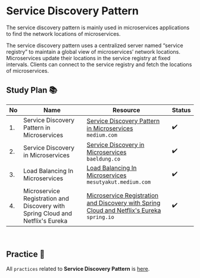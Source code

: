 # Service Discovery Pattern 
The service discovery pattern is mainly used in microservices applications to find the network locations of microservices.

The service discovery pattern uses a centralized server named “service registry” to maintain a global view of microservices’ network locations. Microservices update their locations in the service registry at fixed intervals. Clients can connect to the service registry and fetch the locations of microservices.

## Study Plan 📚

|No|Name|Resource|Status|
|--|----|--------|------|
|1.|Service Discovery Pattern in Microservices|[Service Discovery Pattern in Microservices](https://github.com/abbos0123/Microservices/blob/main/Microservice-Architecture/Registry%20and%20Discovery%20Pattern/Resource/Service%20Discovery%20Pattern%20in%20Microservices%20_%20by%20Chameera%20Dulanga%20_%20Bits%20and%20Pieces.pdf) </br> ```medium.com```|:heavy_check_mark:|
|2.|Service Discovery in Microservices|[Service Discovery in Microservices](https://github.com/abbos0123/Microservices/blob/main/Microservice-Architecture/Registry%20and%20Discovery%20Pattern/Resource/Service%20Discovery%20in%20Microservices%20_%20Baeldung%20on%20Computer%20Science.pdf) </br> ```baeldung.co```|:heavy_check_mark:|
|3.|Load Balancing In Microservices|[Load Balancing In Microservices](https://github.com/abbos0123/Microservices/blob/main/Microservice-Architecture/Registry%20and%20Discovery%20Pattern/Resource/Load%20Balancing%20In%20Microservices.%20Hi%2C%20In%20this%20post%20I%20will%20try%20to%20explain%E2%80%A6%20_%20by%20Mesut%20Yakut%20_%20Medium.pdf) </br> ```mesutyakut.medium.com```|:heavy_check_mark:|
|4.|Microservice Registration and Discovery with Spring Cloud and Netflix's Eureka|[Microservice Registration and Discovery with Spring Cloud and Netflix's Eureka](https://github.com/abbos0123/Microservices/blob/main/Microservice-Architecture/Registry%20and%20Discovery%20Pattern/Resource/Microservice%20Registration%20and%20Discovery%20with%20Spring%20Cloud%20and%20Netflix's%20Eureka.pdf) </br> ```spring.io```|:heavy_check_mark:|
</br>

## Practice 📝 
All ```practices``` related to <b>Service Discovery Pattern</b> is [here](https://github.com/abbos0123/Microservices/blob/main/Microservice-Architecture/Registry%20and%20Discovery%20Pattern/Practice).
